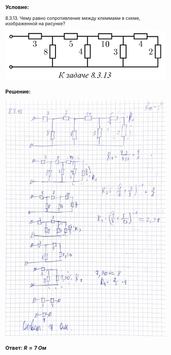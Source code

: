 ###  Условие: 

$8.3.13.$ Чему равно сопротивление между клеммами в схеме, изображенной на рисунке? 

![|613x188, 67%](../../img/8.3.13/statement.png) 

###  Решение: 

![|1395x2051, 67%](../../img/8.3.13/1.jpg) 

###  Ответ: $R = 7 \,Ом$ 
